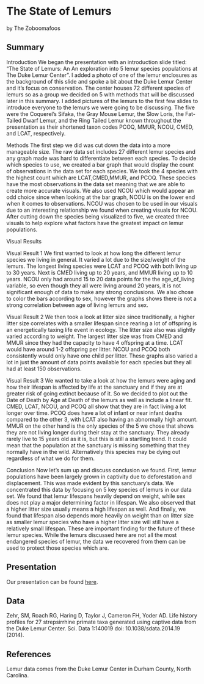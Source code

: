 The State of Lemurs
================
by The Zoboomafoos

## Summary

Introduction We began the presentation with an introduction slide
titled: “The State of Lemurs: An An exploration into 5 lemur species
populations at The Duke Lemur Center”. I added a photo of one of the
lemur enclosures as the background of this slide and spoke a bit about
the Duke Lemur Center and it’s focus on conservation. The center houses
72 different species of lemurs so as a group we decided on 5 with
methods that will be discussed later in this summary. I added pictures
of the lemurs to the first few slides to introduce everyone to the
lemurs we were going to be discussing. The five were the Coquerel’s
Sifaka, the Gray Mouse Lemur, the Slow Loris, the Fat-Tailed Dwarf
Lemur, and the Ring Tailed Lemur known throughout the presentation as
their shortened taxon codes PCOQ, MMUR, NCOU, CMED, and LCAT,
respectively.

Methods The first step we did was cut down the data into a more
manageable size. The raw data set includes 27 different lemur species
and any graph made was hard to differentiate between each species. To
decide which species to use, we created a bar graph that would display
the count of observations in the data set for each species. We took the
4 species with the highest count which are LCAT,CMED,MMUR, and PCOQ.
These species have the most observations in the data set meaning that we
are able to create more accurate visuals. We also used NCOU which would
appear an odd choice since when looking at the bar graph, NCOU is on the
lower end when it comes to observations. NCOU was chosen to be used in
our visuals due to an interesting relationship we found when creating
visuals for NCOU. After cutting down the species being visualized to
five, we created three visuals to help explore what factors have the
greatest impact on lemur populations.

Visual Results

Visual Result 1 We first wanted to look at how long the different lemur
species we living in general. It varied a lot due to the size/weight of
the lemurs. The longest living species were LCAT and PCOQ with both
living up to 30 years. Next is CMED living up to 20 years, and MMUR
living up to 10 years. NCOU only had around 15 to 20 data points for the
the age_of_living variable, so even though they all were living around
20 years, it is not significant enough of data to make any strong
conclusions. We also chose to color the bars according to sex, however
the graphs shows there is not a strong correlation between age of living
lemurs and sex.

Visual Result 2 We then took a look at litter size since traditionally,
a higher litter size correlates with a smaller lifespan since rearing a
lot of offspring is an energetically taxing life event in ecology. The
litter size also was slightly varied according to weight. The largest
litter size was from CMED and MMUR since they had the capacity to have 4
offspring at a time. LCAT would have around 1-2 offspring per litter.
NCOU and PCOQ both consistently would only have one child per litter.
These graphs also varied a lot in just the amount of data points
available for each species but they all had at least 150 observations.

Visual Result 3 We wanted to take a look at how the lemurs were aging
and how their lifespan is affected by life at the sanctuary and if they
are at greater risk of going extinct because of it. So we decided to
plot out the Date of Death by Age at Death of the lemurs as well as
include a linear fit. CMED, LCAT, NCOU, and PCOQ all show that they are
in fact living a lot longer over time. PCOQ does have a lot of infant or
near infant deaths compared to the other 3, with LCAT also having an
abnormally high amount. MMUR on the other hand is the only species of
the 5 we chose that shows they are not living longer during their stay
at the sanctuary. They already rarely live to 15 years old as it is, but
this is still a startling trend. It could mean that the population at
the sanctuary is missing something that they normally have in the wild.
Alternatively this species may be dying out regardless of what we do for
them.

Conclusion Now let’s sum up and discuss conclusion we found. First,
lemur populations have been largely grown in captivity due to
deforestation and displacement. This was made evident by this
sanctuary’s data. We concentrated this data by focusing on 5 key species
of lemurs in our data set. We found that lemur lifespans heavily depend
on weight, while sex does not play a major determining factor in
lifespan. We also observed that a higher litter size usually means a
high lifespan as well. And finally, we found that lifespan also depends
more heavily on weight than on litter size as smaller lemur species who
have a higher litter size will still have a relatively small lifespan.
These are important finding for the future of these lemur species. While
the lemurs discussed here are not all the most endangered species of
lemur, the data we recovered from them can be used to protect those
species which are.

## Presentation

Our presentation can be found [here](presentation/presentation.html).

## Data

Zehr, SM, Roach RG, Haring D, Taylor J, Cameron FH, Yoder AD. Life
history profiles for 27 strepsirrhine primate taxa generated using
captive data from the Duke Lemur Center. Sci. Data 1:140019 doi:
10.1038/sdata.2014.19 (2014).

## References

Lemur data comes from the Duke Lemur Center in Durham County, North
Carolina.
